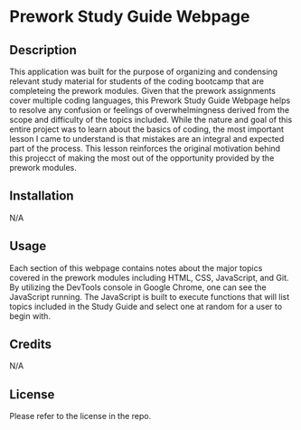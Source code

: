 # Prework Study Guide Webpage

## Description

This application was built for the purpose of organizing and condensing relevant study material for students of the coding bootcamp that are completeing the prework modules. Given that the prework assignments cover multiple coding languages, this Prework Study Guide Webpage helps to resolve any confusion or feelings of overwhelmingness derived from the scope and difficulty of the topics included. While the nature and goal of this entire project was to learn about the basics of coding, the most important lesson I came to understand is that mistakes are an integral and expected part of the process. This lesson reinforces the original motivation behind this projecct of making the most out of the opportunity provided by the prework modules. 

## Installation

N/A

## Usage

Each section of this webpage contains notes about the major topics covered in the prework modules including HTML, CSS, JavaScript, and Git. By utilizing the DevTools console in Google Chrome, one can see the JavaScript running. The JavaScript is built to execute functions that will list topics included in the Study Guide and select one at random for a user to begin with. 

## Credits

N/A

## License

Please refer to the license in the repo.
